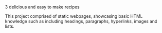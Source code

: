 3 delicious and easy to make recipes

This project comprised of static webpages, showcasing basic HTML knowledge such as including headings, paragraphs, hyperlinks, images and lists. 